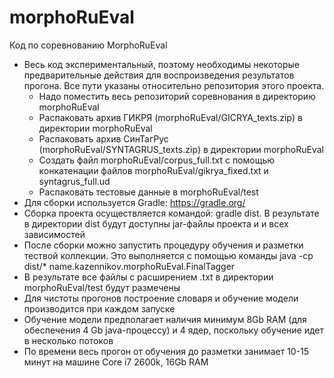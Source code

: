 # morphoRuEval
Код по соревнованию MorphoRuEval

- Весь код экспериментальный, поэтому необходимы некоторые предварительные действия для воспроизведения результатов прогона. Все пути указаны относительно репозитория этого проекта.
  - Надо поместить весь репозиторий соревнования в директорию morphoRuEval
  - Распаковать архив ГИКРЯ (morphoRuEval/GICRYA_texts.zip) в директории morphoRuEval
  - Распаковать архив СинТагРус (morphoRuEval/SYNTAGRUS_texts.zip) в директории morphoRuEval
  - Создать файл morphoRuEval/corpus_full.txt с помощью конкатенации файлов morphoRuEval/gikrya_fixed.txt и syntagrus_full.ud
  - Распаковать тестовые данные в morphoRuEval/test
- Для сборки используется Gradle: https://gradle.org/
- Сборка проекта осуществляется командой: gradle dist. В результате в директории dist будут доступны jar-файлы проекта и и всех зависимостей
- После сборки можно запустить процедуру обучения и разметки тествой коллекции. Это выполняется с помощью команды java -cp dist/\* name.kazennikov.morphoRuEval.FinalTagger
- В результате все файлы с расширением .txt в директории morphoRuEval/test будут размечены
- Для чистоты прогонов построение словаря и обучение модели производится при каждом запуске
- Обучение модели предполагает наличия минимум 8Gb RAM (для обеспечения 4 Gb java-процессу) и 4 ядер, поскольку обучение идет в несколько потоков
- По времени весь прогон от обучения до разметки занимает 10-15 минут на машине Core i7 2600k, 16Gb RAM


